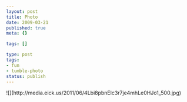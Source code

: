 ```yaml
---
layout: post
title: Photo
date: 2009-03-21
published: true
meta: {}

tags: []

type: post
tags:
- fun
- tumble-photo
status: publish
---
```

<div class="figure">            ![](http://media.eick.us/2011/06/4Lbi8pbnElc3r7je4mhLe0HJo1_500.jpg)        </div>
